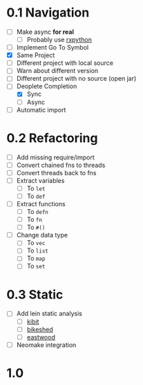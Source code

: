 # 0.1 Navigation

- [ ] Make async **for real**
  - [ ] Probably use [rxpython](https://github.com/mikhtonyuk/rxpython)
- [ ] Implement Go To Symbol
 - [x] Same Project
 - [ ] Different project with local source
  - [ ] Warn about different version
 - [ ] Different project with no source (open jar)
- [ ] Deoplete Completion
  - [x] Sync
  - [ ] Async
- [ ] Automatic import

# 0.2 Refactoring

- [ ] Add missing require/import
- [ ] Convert chained fns to threads
- [ ] Convert threads back to fns
- [ ] Extract variables
  - [ ] To `let`
  - [ ] To `def`
- [ ] Extract functions
  - [ ] To `defn`
  - [ ] To `fn`
  - [ ] To `#()`
- [ ] Change data type
  - [ ] To `vec`
  - [ ] To `list`
  - [ ] To `map`
  - [ ] To `set`

# 0.3 Static

- [ ] Add lein static analysis
  - [ ] [kibit](https://github.com/jonase/kibit)
  - [ ] [bikeshed](https://github.com/dakrone/lein-bikeshed)
  - [ ] [eastwood](https://github.com/jonase/eastwood)
- [ ] Neomake integration

# 1.0 
